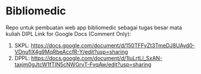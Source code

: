 # Bibliomedic
Repo untuk pembuatan web app bibliomedic sebagai tugas besar mata kuliah DIPL
Link for Google Docs (Comment Only):
  1. SKPL: https://docs.google.com/document/d/150TFFyZt3TmeDJ8UAyd0-VDnuflX4g9MqRbeAccfR-Y/edit?usp=sharing
  2. DPPL: https://docs.google.com/document/d/1luLrtLl_SxAN-taxjm0gJtcW1fTIN5cNWGrvT-FyqAw/edit?usp=sharing
